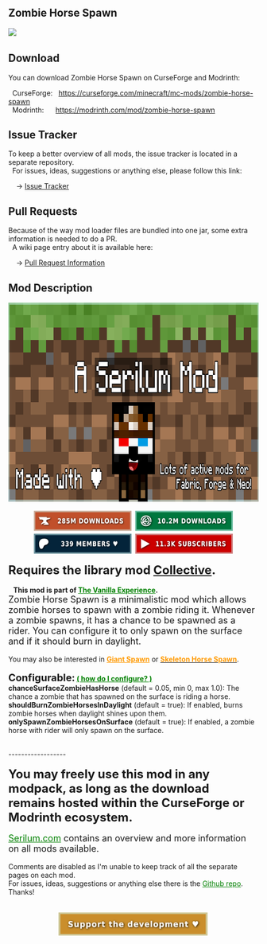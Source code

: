<h2>Zombie Horse Spawn</h2>
<p><a href="https://github.com/Serilum/Zombie-Horse-Spawn"><img src="https://serilum.com/assets/data/logo/zombie-horse-spawn.png"></a></p><h2>Download</h2>
<p>You can download Zombie Horse Spawn on CurseForge and Modrinth:</p><p>&nbsp;&nbsp;CurseForge: &nbsp;&nbsp;<a href="https://curseforge.com/minecraft/mc-mods/zombie-horse-spawn">https://curseforge.com/minecraft/mc-mods/zombie-horse-spawn</a><br>&nbsp;&nbsp;Modrinth: &nbsp;&nbsp;&nbsp;&nbsp;&nbsp;<a href="https://modrinth.com/mod/zombie-horse-spawn">https://modrinth.com/mod/zombie-horse-spawn</a></p>
<h2>Issue Tracker</h2>
<p>To keep a better overview of all mods, the issue tracker is located in a separate repository.<br>&nbsp;&nbsp;For issues, ideas, suggestions or anything else, please follow this link:</p>
<p>&nbsp;&nbsp;&nbsp;&nbsp;-> <a href="https://serilum.com/url/issue-tracker">Issue Tracker</a></p>
<h2>Pull Requests</h2>
<p>Because of the way mod loader files are bundled into one jar, some extra information is needed to do a PR.<br>&nbsp;&nbsp;A wiki page entry about it is available here:</p>
<p>&nbsp;&nbsp;&nbsp;&nbsp;-> <a href="https://serilum.com/url/pull-requests">Pull Request Information</a></p>
<h2>Mod Description</h2>
<p style="text-align:center"><a href="https://serilum.com/" rel="nofollow"><img src="https://github.com/Serilum/.cdn/raw/main/description/header/header.png" alt="" width="838" height="400"></a></p>
<p style="text-align:center"><a href="https://curseforge.com/members/serilum/projects" rel="nofollow"><img src="https://raw.githubusercontent.com/Serilum/.data-workflow/main/badges/svg/curseforge.svg" width="200"></a> <a href="https://modrinth.com/user/Serilum" rel="nofollow"><img src="https://raw.githubusercontent.com/Serilum/.data-workflow/main/badges/svg/modrinth.svg" width="200"></a> <a href="https://patreon.com/serilum" rel="nofollow"><img src="https://raw.githubusercontent.com/Serilum/.data-workflow/main/badges/svg/patreon.svg" width="200"></a> <a href="https://youtube.com/@serilum" rel="nofollow"><img src="https://raw.githubusercontent.com/Serilum/.data-workflow/main/badges/svg/youtube.svg" width="200"></a></p>
<p><strong><span style="font-size:24px">Requires the library mod&nbsp;<a style="font-size:24px" href="https://curseforge.com/minecraft/mc-mods/collective" rel="nofollow">Collective</a>.</span></strong><strong>&nbsp;<br><br> &nbsp; &nbsp;This mod is part of <span style="color:#008000"><a style="color:#008000" href="https://curseforge.com/minecraft/modpacks/the-vanilla-experience" rel="nofollow">The Vanilla Experience</a></span>.</strong><br><span style="font-size:18px">Zombie Horse Spawn is a minimalistic mod which allows zombie horses to spawn with a zombie riding it. Whenever a zombie spawns, it has a chance to be spawned as a rider. You can configure it to only spawn on the surface and if it should burn in daylight.</span><br><br>You may also be interested in <strong><span style="color:#f90"><a style="color:#f90" href="https://curseforge.com/minecraft/mc-mods/giant-spawn" rel="nofollow">Giant Spawn</a></span></strong> or&nbsp;<a href="https://curseforge.com/minecraft/mc-mods/skeleton-horse-spawn" rel="nofollow"><span style="color:#f90"><strong>Skeleton Horse Spawn</strong></span></a>.<br><br><strong><span style="font-size:20px">Configurable:</span> <span style="color:#008000"><a style="color:#008000" href="https://github.com/Serilum/.information/wiki/how-to-configure-mods" rel="nofollow">(&nbsp;how do I configure?&nbsp;)</a></span><br></strong><strong>chanceSurfaceZombieHasHorse</strong>&nbsp;(default = 0.05, min 0, max 1.0): The chance a zombie that has spawned on the surface is riding a horse.<br><strong>shouldBurnZombieHorsesInDaylight</strong>&nbsp;(default = true): If enabled, burns zombie horses when daylight shines upon them.<br><strong>onlySpawnZombieHorsesOnSurface</strong>&nbsp;(default = true): If enabled, a zombie horse with rider will only spawn on the surface.</p>
<p><br>------------------<br><br><span style="font-size:24px"><strong>You may freely use this mod in any modpack, as long as the download remains hosted within the CurseForge or Modrinth ecosystem.</strong></span><br><br><span style="font-size:18px"><a style="font-size:18px;color:#008000" href="https://serilum.com/" rel="nofollow">Serilum.com</a> contains an overview and more information on all mods available.</span><br><br><span style="font-size:14px">Comments are disabled as I'm unable to keep track of all the separate pages on each mod.</span><span style="font-size:14px"><br>For issues, ideas, suggestions or anything else there is the&nbsp;<a style="font-size:14px;color:#008000" href="https://github.com/Serilum/.issue-tracker" rel="nofollow">Github repo</a>. Thanks!</span><span style="font-size:6px"><br><br></span></p>
<p style="text-align:center"><a href="https://serilum.com/donate" rel="nofollow"><img src="https://github.com/Serilum/.cdn/raw/main/description/projects/support.svg" alt="" width="306" height="50"></a></p>